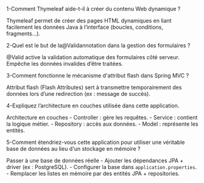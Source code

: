 1-Comment Thymeleaf aide-t-il à créer du contenu Web dynamique ?

Thymeleaf permet de créer des pages HTML dynamiques en liant facilement les données Java à l’interface (boucles, conditions, fragments…).

2-Quel est le but de la@Validannotation dans la gestion des formulaires ?

@Valid active la validation automatique des formulaires côté serveur. Empêche les données invalides d’être traitées.

3-Comment fonctionne le mécanisme d'attribut flash dans Spring MVC ?

Attribut flash (Flash Attributes) sert à transmettre temporairement des données lors d’une redirection (ex : message de succès).

4-Expliquez l’architecture en couches utilisée dans cette application.

Architecture en couches
    - Controller : gère les requêtes.
    - Service : contient la logique métier.
    - Repository : accès aux données.
    - Model : représente les entités.

5-Comment étendriez-vous cette application pour utiliser une véritable base de données au lieu d'un stockage en mémoire ?

Passer à une base de données réelle
    - Ajouter les dépendances JPA + driver (ex : PostgreSQL).
    - Configurer la base dans `application.properties`.
    - Remplacer les listes en mémoire par des entités JPA + repositories.


